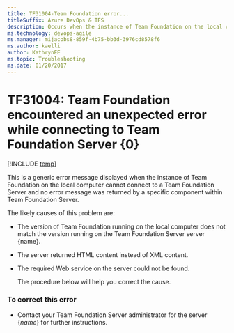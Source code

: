 ```yaml
---
title: TF31004-Team Foundation error...
titleSuffix: Azure DevOps & TFS
description: Occurs when the instance of Team Foundation on the local computer cannot connect to the application-tier server for Team Foundation Server.
ms.technology: devops-agile
ms.manager: mijacobs8-859f-4b75-bb3d-3976cd8578f6
ms.author: kaelli
author: KathrynEE
ms.topic: Troubleshooting
ms.date: 01/20/2017
---
```


# TF31004: Team Foundation encountered an unexpected error while connecting to Team Foundation Server {0}

[!INCLUDE [temp](../../includes/version-vsts-tfs-all-versions.md)]

This is a generic error message displayed when the instance of Team Foundation on the local computer cannot connect to a Team Foundation Server and no error message was returned by a specific component within Team Foundation Server.

The likely causes of this problem are:

- The version of Team Foundation running on the local computer does not match the version running on the Team Foundation Server server {name}.

- The server returned HTML content instead of XML content.

- The required Web service on the server could not be found.

  The procedure below will help you correct the cause.

### To correct this error

- Contact your Team Foundation Server administrator for the server {_name_} for further instructions.
